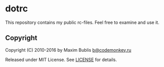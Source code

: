 # dotrc

This repository contains my public rc-files.
Feel free to examine and use it.

## Copyright

Copyright (C) 2010-2016 by Maxim Bublis <b@codemonkey.ru>

Released under MIT License. See [LICENSE](https://github.com/satori/dotrc/blob/master/LICENSE) for details.

